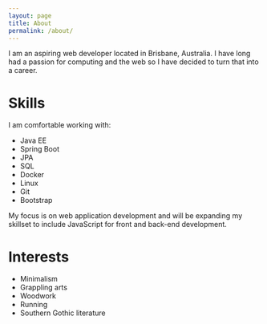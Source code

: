 ```yaml
---
layout: page
title: About
permalink: /about/
---
```

I am an aspiring web developer located in Brisbane, Australia. I have long had a passion 
for computing and the web so I have decided to turn that into a career.

# Skills
I am comfortable working with:
- Java EE
- Spring Boot
- JPA
- SQL
- Docker
- Linux
- Git
- Bootstrap

My focus is on web application development and will be expanding my skillset to include
JavaScript for front and back-end development.

# Interests
- Minimalism
- Grappling arts
- Woodwork
- Running
- Southern Gothic literature
